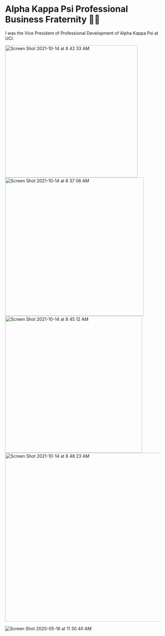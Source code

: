 # Alpha Kappa Psi Professional Business Fraternity 💙💛

I was the Vice President of Professional Development of Alpha Kappa Psi at UCI. 

<img width="431" alt="Screen Shot 2021-10-14 at 8 42 33 AM" src="https://user-images.githubusercontent.com/19508013/137351547-06f0e0ed-0f82-49fd-bae3-31acc214e4fc.png">

<img width="451" alt="Screen Shot 2021-10-14 at 8 37 06 AM" src="https://user-images.githubusercontent.com/19508013/137350875-e1e40d49-8ebe-4c30-8e53-d41a6bf5abb0.png">

<img width="446" alt="Screen Shot 2021-10-14 at 8 45 12 AM" src="https://user-images.githubusercontent.com/19508013/137351980-be424914-e13e-4ca6-b74e-cb0ae6f209d5.png">

<img width="550" alt="Screen Shot 2021-10-14 at 8 48 23 AM" src="https://user-images.githubusercontent.com/19508013/137352612-d7b0d574-4de4-45ef-8404-3ed085accf6d.png">

![Screen Shot 2020-05-16 at 11 30 40 AM](https://user-images.githubusercontent.com/19508013/156452691-745a1576-9278-4ef3-9514-e80f11c9241f.jpeg)

